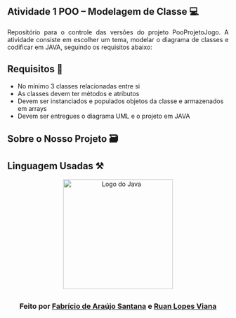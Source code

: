 ## Atividade 1 POO – Modelagem de Classe 💻
<p align="justify">Repositório para o controle das versões do projeto PooProjetoJogo. A atividade consiste em escolher um tema, modelar o diagrama de classes e codificar em JAVA, 
seguindo os requisitos abaixo:</p>  
 
## Requisitos 🎯
- No mínimo 3 classes relacionadas entre si
- As classes devem ter métodos e atributos
- Devem ser instanciados e populados objetos da classe e armazenados em arrays
- Devem ser entregues o diagrama UML e o projeto em JAVA

## Sobre o Nosso Projeto 🗃️


## Linguagem Usadas ⚒️
<div align="center" > <a href="https://logospng.org" target="_blank"><img src="https://logospng.org/download/java/logo-java-256.png" alt="Logo do Java" width="250" height="250" /></a>

## 
<H3><div align="center">Feito por <a href="https://github.com/Fabriciobr5975">Fabrício de Araújo Santana</a> e <a href="https://github.com/Ruanlv">Ruan Lopes Viana</a></div></H3>
